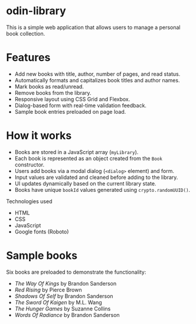 # odin-library

This is a simple web application that allows users to manage a personal book collection.

# Features
- Add new books with title, author, number of pages, and read status.
- Automatically formats and capitalizes book titles and author names.
- Mark books as read/unread.
- Remove books from the library.
- Responsive layout using CSS Grid and Flexbox.
- Dialog-based form with real-time validation feedback.
- Sample book entries preloaded on page load.

# How it works
- Books are stored in a JavaScript array (`myLibrary`).
- Each book is represented as an object created from the `Book` constructor.
- Users add books via a modal dialog (`<dialog>` element) and form.
- Input values are validated and cleaned before adding to the library.
- UI updates dynamically based on the current library state.
- Books have unique `bookId` values generated using `crypto.randomUUID()`.

Technologies used
- HTML
- CSS
- JavaScript
- Google fonts (Roboto)

# Sample books
Six books are preloaded to demonstrate the functionality:
- *The Way Of Kings* by Brandon Sanderson
- *Red Rising* by Pierce Brown
- *Shadows Of Self* by Brandon Sanderson
- *The Sword Of Kaigen* by M.L. Wang
- *The Hunger Games* by Suzanne Collins
- *Words Of Radiance* by Brandon Sanderson